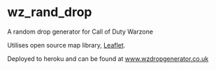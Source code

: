 # wz_rand_drop
A random drop generator for Call of Duty Warzone

Utilises open source map library, [Leaflet](https://github.com/Leaflet/Leaflet).


Deployed to heroku and can be found at www.wzdropgenerator.co.uk
